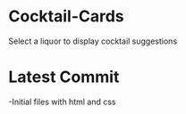 # Cocktail-Cards
Select a liquor to display cocktail suggestions  

# Latest Commit  
-Initial files with html and css  